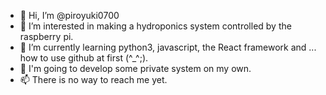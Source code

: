- 👋 Hi, I’m @piroyuki0700
- 👀 I’m interested in making a hydroponics system controlled by the raspberry pi.
- 🌱 I’m currently learning python3, javascript, the React framework and ... how to use github at first (^\_^;).
- 💞️ I'm going to develop some private system on my own.
- 📫 There is no way to reach me yet.

<!---
piroyuki0700/piroyuki0700 is a ✨ special ✨ repository because its `README.md` (this file) appears on your GitHub profile.
You can click the Preview link to take a look at your changes.
--->

